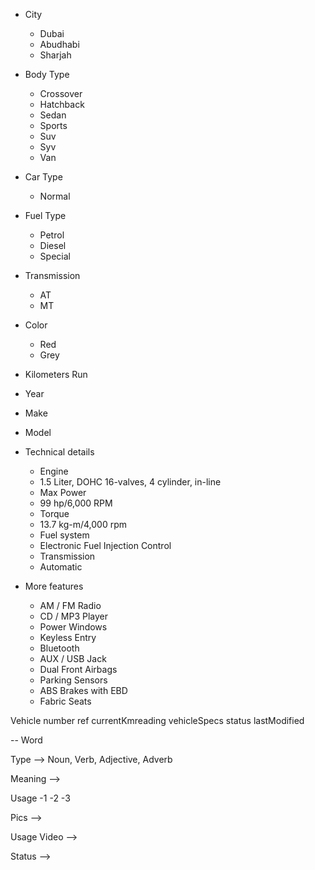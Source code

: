 - City
    - Dubai
    - Abudhabi
    - Sharjah

- Body Type
    - Crossover
    - Hatchback
    - Sedan
    - Sports
    - Suv
    - Syv
    - Van

- Car Type
    - Normal

- Fuel Type
    - Petrol
    - Diesel
    - Special

- Transmission
    - AT
    - MT

- Color
    - Red
    - Grey

- Kilometers Run
- Year
- Make
- Model

- Technical details
    - Engine
    - 1.5 Liter, DOHC 16-valves, 4 cylinder, in-line
    - Max Power
    - 99 hp/6,000 RPM
    - Torque
    - 13.7 kg-m/4,000 rpm
    - Fuel system
    - Electronic Fuel Injection Control
    - Transmission
    - Automatic

- More features
    - AM / FM Radio
    - CD / MP3 Player
    - Power Windows
    - Keyless Entry
    - Bluetooth
    - AUX / USB Jack
    - Dual Front Airbags
    - Parking Sensors
    - ABS Brakes with EBD
    - Fabric Seats

Vehicle
    number
    ref
    currentKmreading
    vehicleSpecs
    status
    lastModified


-- 
Word

Type --> Noun, Verb, Adjective, Adverb

Meaning --> 

Usage -1 -2 -3

Pics -->

Usage Video --> 

Status -->



